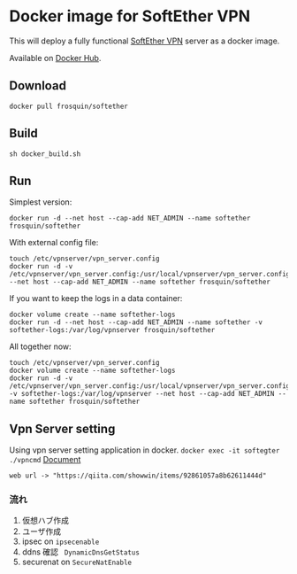 # Docker image for SoftEther VPN

This will deploy a fully functional [SoftEther VPN](https://www.softether.org) server as a docker image.

Available on [Docker Hub](https://registry.hub.docker.com/u/frosquin/softether/).

## Download

    docker pull frosquin/softether

## Build
    sh docker_build.sh

## Run


Simplest version:

    docker run -d --net host --cap-add NET_ADMIN --name softether frosquin/softether

With external config file:

    touch /etc/vpnserver/vpn_server.config
    docker run -d -v /etc/vpnserver/vpn_server.config:/usr/local/vpnserver/vpn_server.config --net host --cap-add NET_ADMIN --name softether frosquin/softether

If you want to keep the logs in a data container:

    docker volume create --name softether-logs
    docker run -d --net host --cap-add NET_ADMIN --name softether -v softether-logs:/var/log/vpnserver frosquin/softether

All together now:

    touch /etc/vpnserver/vpn_server.config
    docker volume create --name softether-logs
    docker run -d -v /etc/vpnserver/vpn_server.config:/usr/local/vpnserver/vpn_server.config  -v softether-logs:/var/log/vpnserver --net host --cap-add NET_ADMIN --name softether frosquin/softether


## Vpn Server setting
Using vpn server setting application in docker.
    `docker exec -it softegter ./vpncmd`
    <a href="AWS(EC2)でSoftEtherを使ってL2TP_IPsecなVPNを構築する (Mac)_-_Qiita.pdf">Document</a>

    web url -> "https://qiita.com/showwin/items/92861057a8b62611444d"

### 流れ
1.  仮想ハブ作成
2.  ユーザ作成
3.  ipsec on `ipsecenable`
4.  ddns 確認 ` DynamicDnsGetStatus`
5.  securenat on `SecureNatEnable`
